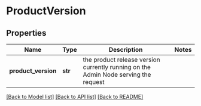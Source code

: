 # ProductVersion

## Properties
Name | Type | Description | Notes
------------ | ------------- | ------------- | -------------
**product_version** | **str** | the product release version currently running on the Admin Node serving the request  | 

[[Back to Model list]](../README.md#documentation-for-models) [[Back to API list]](../README.md#documentation-for-api-endpoints) [[Back to README]](../README.md)

